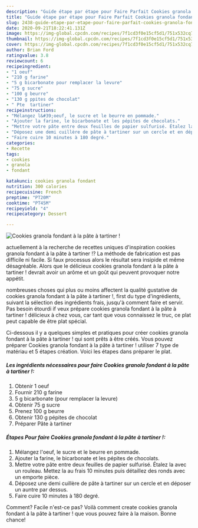 ```yaml
---
description: "Guide étape par étape pour Faire Parfait Cookies granola fondant à la pâte à tartiner !"
title: "Guide étape par étape pour Faire Parfait Cookies granola fondant à la pâte à tartiner !"
slug: 2438-guide-etape-par-etape-pour-faire-parfait-cookies-granola-fondant-a-la-pate-a-tartiner
date: 2020-09-21T18:22:41.131Z
image: https://img-global.cpcdn.com/recipes/7f1cd3f0e15cf5d1/751x532cq70/cookies-granola-fondant-a-la-pate-a-tartiner-photo-principale-de-la-recette.jpg
thumbnail: https://img-global.cpcdn.com/recipes/7f1cd3f0e15cf5d1/751x532cq70/cookies-granola-fondant-a-la-pate-a-tartiner-photo-principale-de-la-recette.jpg
cover: https://img-global.cpcdn.com/recipes/7f1cd3f0e15cf5d1/751x532cq70/cookies-granola-fondant-a-la-pate-a-tartiner-photo-principale-de-la-recette.jpg
author: Brian Ford
ratingvalue: 3.8
reviewcount: 6
recipeingredient:
- "1 oeuf"
- "210 g farine"
- "5 g bicarbonate pour remplacer la levure"
- "75 g sucre"
- "100 g beurre"
- "130 g ppites de chocolat"
- " Pte  tartiner"
recipeinstructions:
- "Mélangez l&#39;oeuf, le sucre et le beurre en pommade."
- "Ajouter la farine, le bicarbonate et les pépites de chocolats."
- "Mettre votre pâte entre deux feuilles de papier sulfurisé. Étalez la avec un rouleau. Mettez la au frais 10 minutes puis détaillez des ronds avec un emporte pièce."
- "Déposez une demi cuillère de pâte à tartiner sur un cercle et en déposer un auntre par dessus."
- "Faire cuire 10 minutes à 180 degré."
categories:
- Recette
tags:
- cookies
- granola
- fondant

katakunci: cookies granola fondant 
nutrition: 300 calories
recipecuisine: French
preptime: "PT20M"
cooktime: "PT45M"
recipeyield: "4"
recipecategory: Dessert

---
```



![Cookies granola fondant à la pâte à tartiner !](https://img-global.cpcdn.com/recipes/7f1cd3f0e15cf5d1/751x532cq70/cookies-granola-fondant-a-la-pate-a-tartiner-photo-principale-de-la-recette.jpg)

actuellement à la recherche de recettes uniques d'inspiration cookies granola fondant à la pâte à tartiner !? La méthode de fabrication est pas difficile ni facile. Si faux processus alors le résultat sera insipide et même désagréable. Alors que le délicieux cookies granola fondant à la pâte à tartiner ! devrait avoir un arôme et un goût qui peuvent provoquer notre appétit.

nombreuses choses qui plus ou moins affectent la qualité gustative de cookies granola fondant à la pâte à tartiner !, first du type d'ingrédients, suivant la sélection des ingrédients frais, jusqu'à comment faire et servir. Pas besoin étourdi if veux prépare cookies granola fondant à la pâte à tartiner ! délicieux à chez vous, car tant que vous connaissez le truc, ce plat peut capable de être plat spécial.




Ci-dessous il y a quelques simples et pratiques pour créer cookies granola fondant à la pâte à tartiner ! qui sont prêts à être créés. Vous pouvez préparer Cookies granola fondant à la pâte à tartiner ! utiliser 7 type de matériau et 5 étapes création. Voici les étapes dans préparer le plat.

<!--inarticleads1-->

##### Les ingrédients nécessaires pour faire Cookies granola fondant à la pâte à tartiner !:

1. Obtenir 1 oeuf
1. Fournir 210 g farine
1.  5 g bicarbonate (pour remplacer la levure)
1. Obtenir 75 g sucre
1. Prenez 100 g beurre
1. Obtenir 130 g pépites de chocolat
1. Préparer  Pâte à tartiner




<!--inarticleads2-->

##### Étapes Pour faire Cookies granola fondant à la pâte à tartiner !:

1. Mélangez l&#39;oeuf, le sucre et le beurre en pommade.
1. Ajouter la farine, le bicarbonate et les pépites de chocolats.
1. Mettre votre pâte entre deux feuilles de papier sulfurisé. Étalez la avec un rouleau. Mettez la au frais 10 minutes puis détaillez des ronds avec un emporte pièce.
1. Déposez une demi cuillère de pâte à tartiner sur un cercle et en déposer un auntre par dessus.
1. Faire cuire 10 minutes à 180 degré.





Comment? Facile n'est-ce pas? Voilà comment create cookies granola fondant à la pâte à tartiner ! que vous pouvez faire à la maison. Bonne chance!
